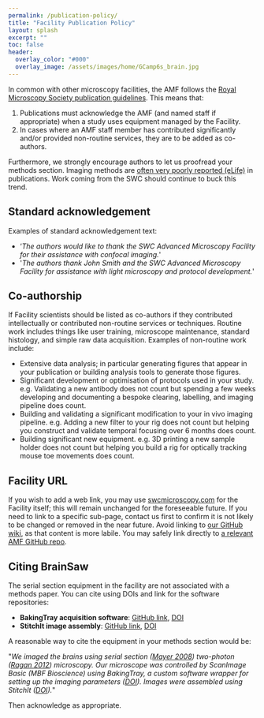 ```yaml
---
permalink: /publication-policy/
title: "Facility Publication Policy"
layout: splash
excerpt: ""
toc: false
header:
  overlay_color: "#000"
  overlay_image: /assets/images/home/GCamp6s_brain.jpg
--- 
```


In common with other microscopy facilities, the AMF follows the [Royal Microscopy Society publication guidelines](https://www.rms.org.uk/community/networks-affiliates/bioimaginguk-network/resources/imaging-facility-publication-guidelines.html). This means that:

1. Publications must acknowledge the AMF (and named staff if appropriate) when a study uses equipment managed by the Facility.
2. In cases where an AMF staff member has contributed significantly and/or provided non-routine services, they are to be added as co-authors. 

Furthermore, we strongly encourage authors to let us proofread your methods section. Imaging methods are [often very poorly reported (eLife)](https://elifesciences.org/articles/55133) in publications. Work coming from the SWC should continue to buck this trend. 


## Standard acknowledgement
Examples of standard acknowledgement text:
*  ‘_The authors would like to thank the SWC Advanced Microscopy Facility for their assistance with confocal imaging._'
*  '_The authors thank John Smith and the SWC Advanced Microscopy Facility for assistance with light microscopy and protocol development._'

## Co-authorship
If Facility scientists should be listed as co-authors if they contributed intellectually or contributed non-routine services or techniques.
Routine work includes things like user training, microscope maintenance, standard histology, and simple raw data acquisition. Examples of non-routine work include:

* Extensive data analysis; in particular generating figures that appear in your publication or building analysis tools to generate those figures. 
* Significant development or optimisation of protocols used in your study. e.g. Validating a new antibody does not count but spending a few weeks developing and documenting a bespoke clearing, labelling, and imaging pipeline does count.
* Building and validating a significant modification to your in vivo imaging pipeline. e.g. Adding a new filter to your rig does not count but helping you construct and validate temporal focusing over 6 months does count.   
* Building significant new equipment. e.g. 3D printing a new sample holder does not count but helping you build a rig for optically tracking mouse toe movements does count.


## Facility URL
If you wish to add a web link, you may use [swcmicroscopy.com](swcmicroscopy.com) for the Facility itself; this will remain unchanged for the foreseeable future. If you need to link to a specific sub-page, contact us first to confirm it is not likely to be changed or removed in the near future. Avoid linking to [our GitHub wiki](https://github.com/SWC-Advanced-Microscopy/swc-advanced-microscopy.github.io/wiki), as that content is more labile. You may safely link directly to [a relevant AMF GitHub repo](https://github.com/orgs/SWC-Advanced-Microscopy/repositories). 

## Citing BrainSaw
The serial section equipment in the facility are not associated with a methods paper. You can cite using DOIs and link for the software repositories:

* **BakingTray acquisition software**: [GitHub link](https://github.com/SWC-Advanced-Microscopy/BakingTray), [DOI](https://zenodo.org/badge/latestdoi/96208671)
* **StitchIt image assembly**: [GitHub link](https://github.com/SWC-Advanced-Microscopy/StitchIt), [DOI](https://zenodo.org/badge/latestdoi/57851444)

A reasonable way to cite the equipment in your methods section would be:

"_We imaged the brains using serial section ([Mayer 2008](https://doi.org/10.1111/j.1365-2818.2008.02024.x)) two-photon ([Ragan 2012](https://www.ncbi.nlm.nih.gov/pmc/articles/PMC3297424/)) microscopy. Our microscope was controlled by ScanImage Basic (MBF Bioscience) using BakingTray, a custom software wrapper for setting up the imaging parameters ([DOI](https://zenodo.org/badge/latestdoi/96208671)). Images were assembled using StitchIt ([DOI](https://zenodo.org/badge/latestdoi/57851444))._"

Then acknowledge as appropriate. 
